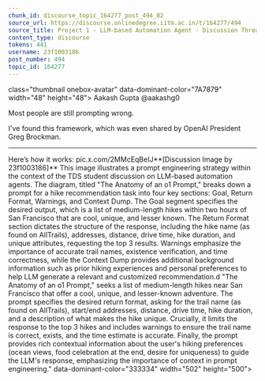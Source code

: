 ```yaml
---
chunk_id: discourse_topic_164277_post_494_02
source_url: https://discourse.onlinedegree.iitm.ac.in/t/164277/494
source_title: Project 1 - LLM-based Automation Agent - Discussion Thread [TDS Jan 2025]
content_type: discourse
tokens: 441
username: 23f1003186
post_number: 494
topic_id: 164277
---
```


 class="thumbnail onebox-avatar" data-dominant-color="7A7879" width="48" height="48">
Aakash Gupta
@aakashg0

Most people are still prompting wrong.

I've found this framework, which was even shared by OpenAI President Greg Brockman.

---

Here’s how it works: pic.x.com/2MMcEqBeIJ**[Discussion Image by 23f1003186]** This image illustrates a prompt engineering strategy within the context of the TDS student discussion on LLM-based automation agents. The diagram, titled "The Anatomy of an o1 Prompt," breaks down a prompt for a hike recommendation task into four key sections: Goal, Return Format, Warnings, and Context Dump. The Goal segment specifies the desired output, which is a list of medium-length hikes within two hours of San Francisco that are cool, unique, and lesser known. The Return Format section dictates the structure of the response, including the hike name (as found on AllTrails), addresses, distance, drive time, hike duration, and unique attributes, requesting the top 3 results. Warnings emphasize the importance of accurate trail names, existence verification, and time correctness, while the Context Dump provides additional background information such as prior hiking experiences and personal preferences to help LLM generate a relevant and customized recommendation.d "The Anatomy of an o1 Prompt," seeks a list of medium-length hikes near San Francisco that offer a cool, unique, and lesser-known adventure. The prompt specifies the desired return format, asking for the trail name (as found on AllTrails), start/end addresses, distance, drive time, hike duration, and a description of what makes the hike unique. Crucially, it limits the response to the top 3 hikes and includes warnings to ensure the trail name is correct, exists, and the time estimate is accurate. Finally, the prompt provides rich contextual information about the user's hiking preferences (ocean views, food celebration at the end, desire for uniqueness) to guide the LLM's response, emphasizing the importance of context in prompt engineering." data-dominant-color="333334" width="502" height="500">
